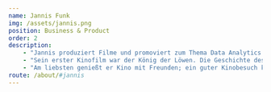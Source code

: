 ```yaml
---
name: Jannis Funk
img: /assets/jannis.png
position: Business & Product
order: 2
description:
    - "Jannis produziert Filme und promoviert zum Thema Data Analytics in der Filmbranche an der Filmuniversität Babelsberg. Er hat Cinuru ins Leben gerufen und kümmert sich um die Produktentwicklung sowie den Kontakt zu Investoren und Förderern."
    - "Sein erster Kinofilm war der König der Löwen. Die Geschichte des Königsjungen Simba hat ihn zu Großem inspiriert. Er weiß: Im Kino geht es um alles. Um Hoffnung, um Liebe, um Schuld, um Entscheidungen, Leiden und Wirklichkeit. Es ist ein Ort, in dem das Menschsein verhandelt wird, auch wenn nur Tiere auf der Leinwand zu sehen sind."
    - "Am liebsten genießt er Kino mit Freunden; ein guter Kinobesuch kann zusammenschweißen wie ein gemeinsames Abenteuer und bleibt für immer im Gedächtnis. So wie The Matrix, Before Sunrise, La Jetée, Eternal Sunshine of the Spotless Mind, Chihiros Reise ins Zauberland und viele, viele andere."
route: /about/#jannis
---
```


